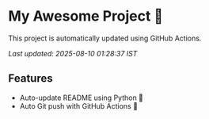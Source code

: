 # My Awesome Project 🚀

This project is automatically updated using GitHub Actions.

_Last updated: 2025-08-10 01:28:37 IST_

## Features
- Auto-update README using Python 🐍
- Auto Git push with GitHub Actions 🤖
